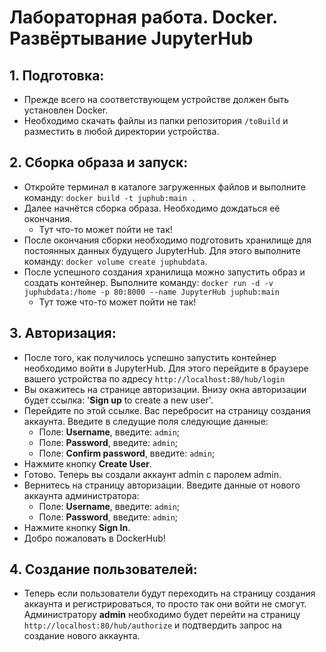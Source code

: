 # Лабораторная работа. Docker. Развёртывание JupyterHub
## 1. Подготовка:
* Прежде всего на соответствующем устройстве должен быть установлен Docker.
* Необходимо скачать файлы из папки репозитория ```/toBuild``` и разместить в любой директории устройства.
## 2. Сборка образа и запуск:
* Откройте терминал в каталоге загруженных файлов и выполните команду:
```docker build -t juphub:main .```
* Далее начнётся сборка образа. Необходимо дождаться её окончания.
  * Тут что-то может пойти не так!
* После окончания сборки необходимо подготовить хранилище для постоянных данных будущего JupyterHub. Для этого выполните команду: ```docker volume create juphubdata```.
* После успешного создания хранилища можно запустить образ и создать контейнер. Выполните команду: ```docker run -d -v juphubdata:/home -p 80:8000 --name JupyterHub juphub:main```
  * Тут тоже что-то может пойти не так!
## 3. Авторизация:
* После того, как получилось успешно запустить контейнер необходимо войти в JupyterHub. Для этого перейдите в браузере вашего устройства по адресу ```http://localhost:80/hub/login```
* Вы окажитесь на странице авторизации. Внизу окна авторизации будет ссылка: '__Sign up__ to create a new user'.
* Перейдите по этой ссылке. Вас перебросит на страницу создания аккаунта. Введите в следущие поля следующие данные:
  * Поле: __Username__, введите: ```admin```;
  * Поле: __Password__, введите: ```admin```;
  * Поле: __Confirm password__, введите: ```admin```;
* Нажмите кнопку __Create User__.
* Готово. Теперь вы создали аккаунт admin с паролем admin.
* Вернитесь на страницу авторизации. Введите данные от нового аккаунта администратора:
  * Поле: __Username__, введите: ```admin```;
  * Поле: __Password__, введите: ```admin```;
* Нажмите кнопку __Sign In__.
* Добро пожаловать в DockerHub!
## 4. Создание пользователей:
* Теперь если пользователи будут переходить на страницу создания аккаунта и регистрироваться, то просто так они войти не смогут. Администратору __admin__ необходимо будет перейти на страницу ```http://localhost:80/hub/authorize``` и подтвердить запрос на создание нового аккаунта.
